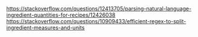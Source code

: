 https://stackoverflow.com/questions/12413705/parsing-natural-language-ingredient-quantities-for-recipes/12426038
https://stackoverflow.com/questions/10909433/efficient-regex-to-split-ingredient-measures-and-units
